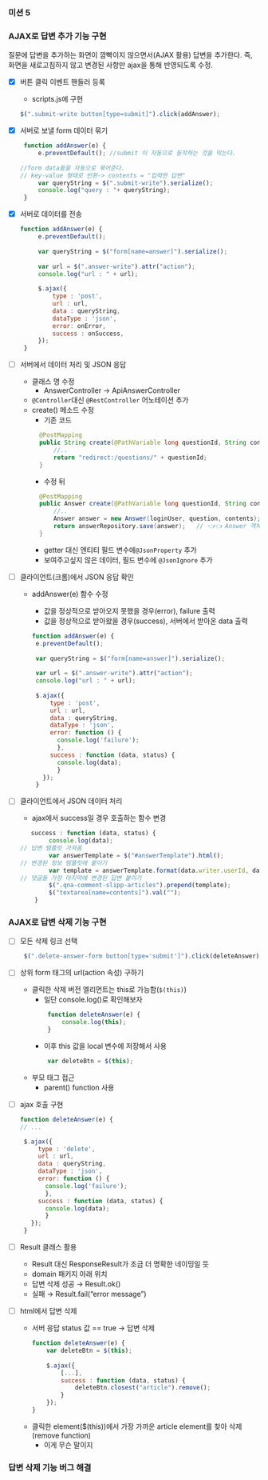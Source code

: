 ### 미션 5

 
### AJAX로 답변 추가 기능 구현
질문에 답변을 추가하는 화면이 깜빡이지 않으면서(AJAX 활용) 답변을 추가한다. 즉, 화면을 새로고침하지 않고 변경된 사항만 ajax을 통해 반영되도록 수정.

- [X] 버튼 클릭 이벤트 핸들러 등록 
  - scripts.js에 구현
   ```javascript
   $(".submit-write button[type=submit]").click(addAnswer);
   ```
- [X] 서버로 보낼 form 데이터 묶기
   ```javascript
    function addAnswer(e) {
        e.preventDefault(); //submit 이 자동으로 동작하는 것을 막는다.
    
  //form data들을 자동으로 묶어준다.
  // key-value 형태로 반환-> contents = "입력한 답변"
        var queryString = $(".submit-write").serialize(); 
        console.log("query : "+ queryString);
    }
   ```
- [X] 서버로 데이터를 전송
   ```javascript
   function addAnswer(e) {
        e.preventDefault();
        
        var queryString = $("form[name=answer]").serialize();
    
        var url = $(".answer-write").attr("action");
        console.log("url : " + url);
        
        $.ajax({
            type : 'post',
            url : url,
            data : queryString,
            dataType : 'json',
            error: onError,
            success : onSuccess,
        });
    }
   ```
- [ ] 서버에서 데이터 처리 및 JSON 응답
   - 클래스 명 수정 
      - AnswerController → ApiAnswerController
    - `@Controller`대신 `@RestController` 어노테이션 추가
    - create() 메소드 수정 
      - 기존 코드
      ```java
        @PostMapping
        public String create(@PathVariable long questionId, String contents, HttpSession session) {
            //.. 
            return "redirect:/questions/" + questionId;       
        }
      ```
      - 수정 뒤
      ```java
        @PostMapping
        public Answer create(@PathVariable long questionId, String contents, HttpSession session) {
            //.. 
            Answer answer = new Answer(loginUser, question, contents);
            return answerRepository.save(answer);   // 👈👈 Answer 객체를 그대로 리턴
        }
      ```
      - getter 대신 엔티티 필드 변수에`@JsonProperty` 추가
      - 보여주고싶지 않은 데이터, 필드 변수에  `@JsonIgnore` 추가
- [ ] 클라이언트(크롬)에서 JSON 응답 확인
   - addAnswer(e) 함수 수정
     - 값을 정상적으로 받아오지 못했을 경우(error), failure 출력
     - 값을 정상적으로 받아왔을 경우(success), 서버에서 받아온 data 출력
    
     ```javascript
     function addAnswer(e) {
      e.preventDefault();
    
      var queryString = $("form[name=answer]").serialize();
    
      var url = $(".answer-write").attr("action");
      console.log("url : " + url);
    
      $.ajax({
          type : 'post',
          url : url,
          data : queryString,
          dataType : 'json',
          error: function () {
            console.log('failure');
            },
          success : function (data, status) {
            console.log(data);
            }
        });
      }
     ```
     
- [ ] 클라이언트에서 JSON 데이터 처리
    - ajax에서 success일 경우 호출하는 함수 변경
    ```javascript
       success : function (data, status) {
            console.log(data);
  // 답변 템플릿 가져옴
            var answerTemplate = $("#answerTemplate").html();
  // 변경된 정보 템플릿에 붙이기
            var template = answerTemplate.format(data.writer.userId, data.formattedCreateDate, data.contents, data.question.id, data.id);
  // 댓글들 가장 마지막에 변경된 답변 붙이기
            $(".qna-comment-slipp-articles").prepend(template);            
            $("textarea[name=contents]").val("");
        }
    ```

### AJAX로 답변 삭제 기능 구현
- [ ] 모든 삭제 링크 선택
   ```javascript
    $(".delete-answer-form button[type='submit']").click(deleteAnswer);
   ```
- [ ] 상위 form 태그의 url(action 속성) 구하기
   - 클릭한 삭제 버전 엘리먼트는 this로 가능함(`$(this)`)
     - 일단 console.log()로 확인해보자
       ```javascript
        function deleteAnswer(e) {
            console.log(this);
        }
       ```
     - 이후 this 값을 local 변수에 저장해서 사용
       ```javascript
        var deleteBtn = $(this);
       ```
   - 부모 태그 접근
     - parent() function 사용
    
- [ ] ajax 호출 구현
     ```javascript
     function deleteAnswer(e) {
     // ...
    
      $.ajax({
          type : 'delete',
          url : url,
          data : queryString,
          dataType : 'json',
          error: function () {
            console.log('failure');
            },
          success : function (data, status) {
            console.log(data);
            }
        });
      }
     ```
- [ ] Result 클래스 활용
  - Result 대신 ResponseResult가 조금 더 명확한 네이밍일 듯
  - domain 패키지 아래 위치
  - 답변 삭제 성공 → Result.ok()
  - 실패 → Result.fail(“error message”)
    
- [ ] html에서 답변 삭제
  - 서버 응답 status 값 == true → 답변 삭제
    ```javascript
    function deleteAnswer(e) {
        var deleteBtn = $(this);
        
        $.ajax({
            [...],
            success : function (data, status) {            
                deleteBtn.closest("article").remove();
            }
        });
    }
    ```
   - 클릭한 element($(this))에서 가장 가까운 article element를 찾아 삭제(remove function)
     - 이게 무슨 말이지
    
### 답변 삭제 기능 버그 해결
